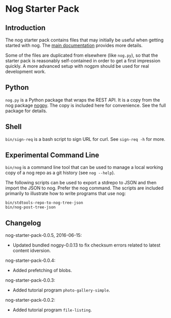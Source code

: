 # Nog Starter Pack

<!-- toc -->

## Introduction

The nog starter pack contains files that may initially be useful when getting
started with nog.  The [main documentation](/nog/doc/files) provides more
details.

Some of the files are duplicated from elsewhere (like `nog.py`), so that the
starter pack is reasonably self-contained in order to get a first impression
quickly.  A more advanced setup with nogpm should be used for real development
work.

## Python

`nog.py` is a Python package that wraps the REST API.  It is a copy from the
nog package [nogpy](/nog/packages/files/programs/nogpy/0).  The copy is
included here for convenience.  See the full package for details.

## Shell

`bin/sign-req` is a bash script to sign URL for curl.  See `sign-req -h` for
more.

## Experimental Command Line

`bin/nog` is a command line tool that can be used to manage a local working
copy of a nog repo as a git history (see `nog --help`).

The following scripts can be used to export a stdrepo to JSON and then import
the JSON to nog.  Prefer the nog command.  The scripts are included primarily
to illustrate how to write programs that use nog:

```
bin/stdtools-repo-to-nog-tree-json
bin/nog-post-tree-json
```

## Changelog

nog-starter-pack-0.0.5, 2016-06-15:

* Updated bundled nogpy-0.0.13 to fix checksum errors related to latest content
  idversion.

nog-starter-pack-0.0.4:

* Added prefetching of blobs.

nog-starter-pack-0.0.3:

* Added tutorial program `photo-gallery-simple`.

nog-starter-pack-0.0.2:

* Added tutorial program `file-listing`.
